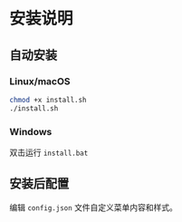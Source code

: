 # 安装说明

## 自动安装

### Linux/macOS
```bash
chmod +x install.sh
./install.sh
```

### Windows
双击运行 `install.bat`

## 安装后配置

编辑 `config.json` 文件自定义菜单内容和样式。